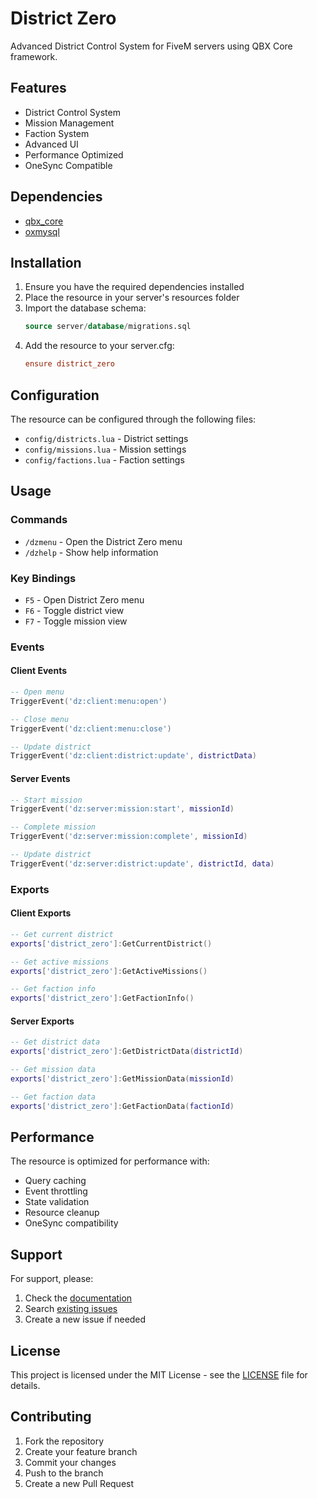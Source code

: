 # District Zero

Advanced District Control System for FiveM servers using QBX Core framework.

## Features

- District Control System
- Mission Management
- Faction System
- Advanced UI
- Performance Optimized
- OneSync Compatible

## Dependencies

- [qbx_core](https://github.com/qbox-project/qbx_core)
- [oxmysql](https://github.com/overextended/oxmysql)

## Installation

1. Ensure you have the required dependencies installed
2. Place the resource in your server's resources folder
3. Import the database schema:
   ```sql
   source server/database/migrations.sql
   ```
4. Add the resource to your server.cfg:
   ```cfg
   ensure district_zero
   ```

## Configuration

The resource can be configured through the following files:

- `config/districts.lua` - District settings
- `config/missions.lua` - Mission settings
- `config/factions.lua` - Faction settings

## Usage

### Commands

- `/dzmenu` - Open the District Zero menu
- `/dzhelp` - Show help information

### Key Bindings

- `F5` - Open District Zero menu
- `F6` - Toggle district view
- `F7` - Toggle mission view

### Events

#### Client Events

```lua
-- Open menu
TriggerEvent('dz:client:menu:open')

-- Close menu
TriggerEvent('dz:client:menu:close')

-- Update district
TriggerEvent('dz:client:district:update', districtData)
```

#### Server Events

```lua
-- Start mission
TriggerEvent('dz:server:mission:start', missionId)

-- Complete mission
TriggerEvent('dz:server:mission:complete', missionId)

-- Update district
TriggerEvent('dz:server:district:update', districtId, data)
```

### Exports

#### Client Exports

```lua
-- Get current district
exports['district_zero']:GetCurrentDistrict()

-- Get active missions
exports['district_zero']:GetActiveMissions()

-- Get faction info
exports['district_zero']:GetFactionInfo()
```

#### Server Exports

```lua
-- Get district data
exports['district_zero']:GetDistrictData(districtId)

-- Get mission data
exports['district_zero']:GetMissionData(missionId)

-- Get faction data
exports['district_zero']:GetFactionData(factionId)
```

## Performance

The resource is optimized for performance with:

- Query caching
- Event throttling
- State validation
- Resource cleanup
- OneSync compatibility

## Support

For support, please:

1. Check the [documentation](https://docs.fivem.net/docs/scripting-manual/)
2. Search [existing issues](https://github.com/your-repo/issues)
3. Create a new issue if needed

## License

This project is licensed under the MIT License - see the [LICENSE](LICENSE) file for details.

## Contributing

1. Fork the repository
2. Create your feature branch
3. Commit your changes
4. Push to the branch
5. Create a new Pull Request
